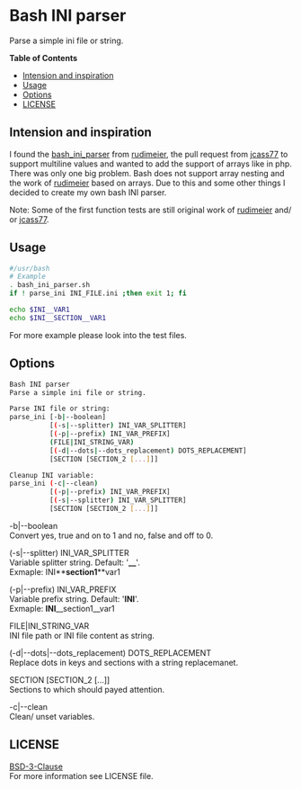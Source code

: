 # Bash INI parser
Parse a simple ini file or string.

**Table of Contents**
- [Intension and inspiration](#intension-and-inspiration)
- [Usage](#usage)
- [Options](#options)
- [LICENSE](#license)


## Intension and inspiration
I found the [bash_ini_parser] from [rudimeier], the pull request from [jcass77] to support multiline values and wanted to add the support of arrays like in php.<br />
There was only one big problem. Bash does not support array nesting and the work of [rudimeier] based on arrays.
Due to this and some other things I decided to create my own bash INI parser.

Note: Some of the first function tests are still original work
of [rudimeier] and/ or [jcass77].


## Usage
```bash
#/usr/bash
# Example
. bash_ini_parser.sh
if ! parse_ini INI_FILE.ini ;then exit 1; fi

echo $INI__VAR1
echo $INI__SECTION__VAR1
```
For more example please look into the test files.


## Options
```bash
Bash INI parser
Parse a simple ini file or string.

Parse INI file or string:
parse_ini [-b|--boolean]
          [(-s|--splitter) INI_VAR_SPLITTER]
          [(-p|--prefix) INI_VAR_PREFIX]
          (FILE|INI_STRING_VAR)
          [(-d|--dots|--dots_replacement) DOTS_REPLACEMENT]
          [SECTION [SECTION_2 [...]]]

Cleanup INI variable:
parse_ini (-c|--clean)
          [(-p|--prefix) INI_VAR_PREFIX]
          [(-s|--splitter) INI_VAR_SPLITTER]
          [SECTION [SECTION_2 [...]]]
```
-b|--boolean<br />
Convert yes, true and on to 1 and no, false and off to 0.

(-s|--splitter) INI_VAR_SPLITTER<br />
Variable splitter string. Default: '**__**'.<br />
Exmaple: INI**__**section1**__**var1

(-p|--prefix) INI_VAR_PREFIX<br />
Variable prefix string. Default: '**INI**'.<br />
Exmaple: **INI**__section1__var1

FILE|INI_STRING_VAR<br />
INI file path or INI file content as string.

(-d|--dots|--dots_replacement) DOTS_REPLACEMENT<br />
Replace dots in keys and sections with a string replacemanet.

SECTION [SECTION_2 [...]]<br />
Sections to which should payed attention.

-c|--clean<br />
Clean/ unset variables.


## LICENSE
[BSD-3-Clause]<br />
For more information see LICENSE file.


[bash_ini_parser]: <https://github.com/rudimeier/bash_ini_parser>
[rudimeier]: <https://github.com/rudimeier>
[jcass77]: <https://github.com/jcass77>
[BSD-3-Clause]: <https://opensource.org/licenses/BSD-3-Clause>
